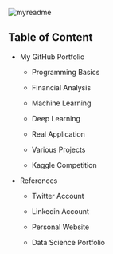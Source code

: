 ![myreadme](https://user-images.githubusercontent.com/70707092/95544092-d0b72880-09bf-11eb-90f7-bdca493307f7.png)

## Table of Content

- My GitHub Portfolio

  - Programming Basics
  
  - Financial Analysis
  
  - Machine Learning
  
  - Deep Learning
  
  - Real Application
  
  - Various Projects
  
  - Kaggle Competition
  

- References

    - Twitter Account
    
    - Linkedin Account
    
    - Personal Website
    
    - Data Science Portfolio